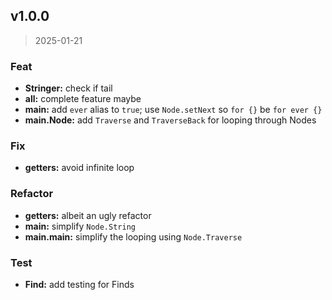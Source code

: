 
<a name="v1.0.0"></a>
## v1.0.0

> 2025-01-21

### Feat

* **Stringer:** check if tail
* **all:** complete feature maybe
* **main:** add `ever` alias to `true`; use `Node.setNext` so `for {}` be `for ever {}`
* **main.Node:** add `Traverse` and `TraverseBack` for looping through Nodes

### Fix

* **getters:** avoid infinite loop

### Refactor

* **getters:** albeit an ugly refactor
* **main:** simplify `Node.String`
* **main.main:** simplify the looping using `Node.Traverse`

### Test

* **Find:** add testing for Finds

